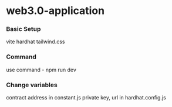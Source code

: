 # web3.0-application

### Basic Setup

vite
hardhat
tailwind.css

### Command

use command - npm run dev

### Change variables

contract address in constant.js
private key, url in hardhat.config.js


